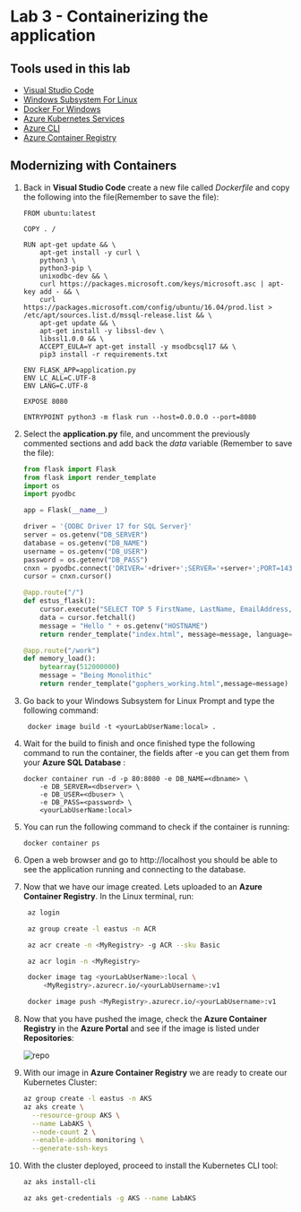 # Lab 3 - Containerizing the application



## Tools used in this lab

- [Visual Studio Code](https://code.visualstudio.com/)
- [Windows Subsystem For Linux](https://docs.microsoft.com/en-us/windows/wsl/enterprise)
- [Docker For Windows](https://docs.docker.com/docker-for-windows/)
- [Azure Kubernetes Services](https://docs.microsoft.com/en-us/azure/aks/)
- [Azure CLI](https://docs.microsoft.com/en-us/cli/azure/?view=azure-cli-latest)
- [Azure Container Registry](https://azure.microsoft.com/en-us/services/container-registry/)

## Modernizing with Containers


1. Back in **Visual Studio Code** create a new file called *Dockerfile* and copy the following into the file(Remember to save the file):
   
   ```Docker
   FROM ubuntu:latest

   COPY . /

   RUN apt-get update && \
       apt-get install -y curl \
       python3 \
       python3-pip \
       unixodbc-dev && \
       curl https://packages.microsoft.com/keys/microsoft.asc | apt-key add - && \
       curl https://packages.microsoft.com/config/ubuntu/16.04/prod.list > /etc/apt/sources.list.d/mssql-release.list && \
       apt-get update && \
       apt-get install -y libssl-dev \
       libssl1.0.0 && \
       ACCEPT_EULA=Y apt-get install -y msodbcsql17 && \
       pip3 install -r requirements.txt

   ENV FLASK_APP=application.py
   ENV LC_ALL=C.UTF-8
   ENV LANG=C.UTF-8

   EXPOSE 8080

   ENTRYPOINT python3 -m flask run --host=0.0.0.0 --port=8080
   ```

2. Select the **application.py** file, and uncomment the previously commented sections and add back the *data* variable (Remember to save the file):
   
    ```Python
    from flask import Flask
    from flask import render_template
    import os
    import pyodbc

    app = Flask(__name__)

    driver = '{ODBC Driver 17 for SQL Server}'
    server = os.getenv("DB_SERVER")
    database = os.getenv("DB_NAME")
    username = os.getenv("DB_USER")
    password = os.getenv("DB_PASS")
    cnxn = pyodbc.connect('DRIVER='+driver+';SERVER='+server+';PORT=1433;DATABASE='+database+';UID='+username+';PWD='+ password)
    cursor = cnxn.cursor()

    @app.route("/")
    def estus_flask():
        cursor.execute("SELECT TOP 5 FirstName, LastName, EmailAddress, Phone FROM SalesLT.Customer")
        data = cursor.fetchall()
        message = "Hello " + os.getenv("HOSTNAME")
        return render_template("index.html", message=message, language="Python",data=data)

    @app.route("/work")
    def memory_load():
        bytearray(512000000)
        message = "Being Monolithic"
        return render_template("gophers_working.html",message=message)
    ```

3. Go back to your Windows Subsystem for Linux Prompt and type the following command:
   
   ```Docker
    docker image build -t <yourLabUserName:local> .
   ```

4. Wait for the build to finish and once finished type the following command to run the container, the fields after -e you can get them from your **Azure SQL Database** :

    ```Docker
    docker container run -d -p 80:8080 -e DB_NAME=<dbname> \
        -e DB_SERVER=<dbserver> \
        -e DB_USER=<dbuser> \
        -e DB_PASS=<password> \
        <yourLabUserName:local>
    ```


5. You can run the following command to check if the container is running:

    ```Docker
    docker container ps
    ```
  
6. Open a web browser and go to http://localhost you should be  able to see the application running and connecting to the database.

7. Now that we have our image created. Lets uploaded to an **Azure Container Registry**. In the Linux terminal, run:
   
   ```Bash
    az login

    az group create -l eastus -n ACR

    az acr create -n <MyRegistry> -g ACR --sku Basic

    az acr login -n <MyRegistry>

    docker image tag <yourLabUserName>:local \
        <MyRegistry>.azurecr.io/<yourLabUsername>:v1

    docker image push <MyRegistry>.azurecr.io/<yourLabUsername>:v1
    ```

8. Now that you have pushed the image, check the **Azure Container Registry** in the **Azure Portal** and see if the image is  listed under **Repositories**:
   
   ![repo](img/lab3/reporeg.png)

9. With our image in **Azure Container Registry** we are ready to create our Kubernetes Cluster:
    
    ```Bash
    az group create -l eastus -n AKS
    az aks create \
      --resource-group AKS \
      --name LabAKS \
      --node-count 2 \
      --enable-addons monitoring \
      --generate-ssh-keys
    ```

10. With the cluster deployed, proceed to install the Kubernetes CLI tool:
    
    ```Bash
    az aks install-cli

    az aks get-credentials -g AKS --name LabAKS
    ```
